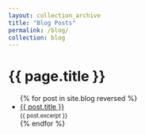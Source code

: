 ```yaml
---
layout: collection_archive
title: "Blog Posts"
permalink: /blog/
collection: blog
---
```




<h1>{{ page.title }}</h1>

<ul>
  {% for post in site.blog reversed %}
    <li>
      <a href="{{ post.url }}">{{ post.title }}</a><br>
      <small>{{ post.excerpt }}</small>
    </li>
  {% endfor %}
</ul>
